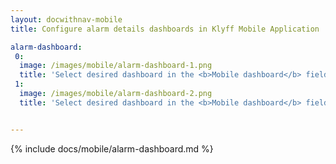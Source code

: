 ```yaml
---
layout: docwithnav-mobile
title: Configure alarm details dashboards in Klyff Mobile Application

alarm-dashboard:
 0:
  image: /images/mobile/alarm-dashboard-1.png
  title: 'Select desired dashboard in the <b>Mobile dashboard</b> field'
 1:
  image: /images/mobile/alarm-dashboard-2.png
  title: 'Select desired dashboard in the <b>Mobile dashboard</b> field'


---
```


{% include docs/mobile/alarm-dashboard.md %}
